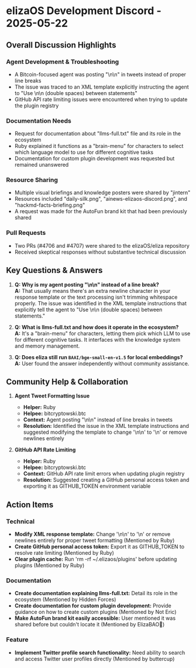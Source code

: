 # elizaOS Development Discord - 2025-05-22

## Overall Discussion Highlights

### Agent Development & Troubleshooting
- A Bitcoin-focused agent was posting "\n\n" in tweets instead of proper line breaks
- The issue was traced to an XML template explicitly instructing the agent to "Use \n\n (double spaces) between statements"
- GitHub API rate limiting issues were encountered when trying to update the plugin registry

### Documentation Needs
- Request for documentation about "llms-full.txt" file and its role in the ecosystem
- Ruby explained it functions as a "brain-menu" for characters to select which language model to use for different cognitive tasks
- Documentation for custom plugin development was requested but remained unanswered

### Resource Sharing
- Multiple visual briefings and knowledge posters were shared by "jintern"
- Resources included "daily-silk.png", "ainews-elizaos-discord.png", and "hackmd-facts-briefing.png"
- A request was made for the AutoFun brand kit that had been previously shared

### Pull Requests
- Two PRs (#4706 and #4707) were shared to the elizaOS/eliza repository
- Received skeptical responses without substantive technical discussion

## Key Questions & Answers

1. **Q: Why is my agent posting "\n\n" instead of a line break?**  
   **A:** That usually means there's an extra newline character in your response template or the text processing isn't trimming whitespace properly. The issue was identified in the XML template instructions that explicitly tell the agent to "Use \n\n (double spaces) between statements."

2. **Q: What is llms-full.txt and how does it operate in the ecosystem?**  
   **A:** It's a "brain-menu" for characters, letting them pick which LLM to use for different cognitive tasks. It interfaces with the knowledge system and memory management.

3. **Q: Does eliza still run `BAAI/bge-small-en-v1.5` for local embeddings?**  
   **A:** User found the answer independently without community assistance.

## Community Help & Collaboration

1. **Agent Tweet Formatting Issue**
   - **Helper:** Ruby
   - **Helpee:** bitcryptowski.btc
   - **Context:** Agent posting "\n\n" instead of line breaks in tweets
   - **Resolution:** Identified the issue in the XML template instructions and suggested modifying the template to change '\n\n' to '\n' or remove newlines entirely

2. **GitHub API Rate Limiting**
   - **Helper:** Ruby
   - **Helpee:** bitcryptowski.btc
   - **Context:** GitHub API rate limit errors when updating plugin registry
   - **Resolution:** Suggested creating a GitHub personal access token and exporting it as GITHUB_TOKEN environment variable

## Action Items

### Technical
- **Modify XML response template:** Change '\n\n' to '\n' or remove newlines entirely for proper tweet formatting (Mentioned by Ruby)
- **Create GitHub personal access token:** Export it as GITHUB_TOKEN to resolve rate limiting (Mentioned by Ruby)
- **Clear plugin cache:** Run 'rm -rf ~/.elizaos/plugins' before updating plugins (Mentioned by Ruby)

### Documentation
- **Create documentation explaining llms-full.txt:** Detail its role in the ecosystem (Mentioned by Hidden Forces)
- **Create documentation for custom plugin development:** Provide guidance on how to create custom plugins (Mentioned by Not Eric)
- **Make AutoFun brand kit easily accessible:** User mentioned it was shared before but couldn't locate it (Mentioned by ElizaBAO🌟)

### Feature
- **Implement Twitter profile search functionality:** Need ability to search and access Twitter user profiles directly (Mentioned by buttercup)